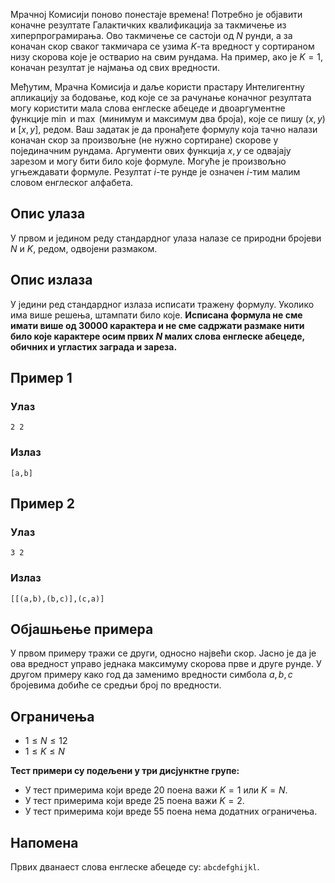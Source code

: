 Мрачној Комисији поново понестаје времена! Потребно је објавити коначне резултате Галактичких квалификација за такмичење из хиперпрограмирања. Ово такмичење се састоји од $N$ рунди, а за коначан скор сваког такмичара се узима $K$-та вредност у сортираном низу скорова које је остварио на свим рундама. На пример, ако је $K=1$, коначан резултат је најмања од свих вредности.

Међутим, Мрачна Комисија и даље користи прастару Интелигентну апликацију за бодовање, код које се за рачунање коначног резултата могу користити мала слова енглеске абецеде и двоаргументне функције $\min$ и $\max$ (минимум и максимум два броја), које се пишу $(x,y)$ и $[x,y]$, редом. Ваш задатак је да пронађете формулу која тачно налази коначан скор за произвољне (не нужно сортиране) скорове у појединачним рундама.  Аргументи ових функција $x,y$ се одвајају зарезом и могу бити било које формуле. Могуће је произвољно угњеждавати формуле. Резултат $i$-те рунде је означен $i$-тим малим словом енглеског алфабета.

## Опис улаза

У првом и једином реду стандардног улаза налазе се природни бројеви $N$ и $K$, редом, одвојени размаком.

## Опис излаза

У једини ред стандардног излаза исписати тражену формулу. Уколико има више решења, штампати било које. **Исписана формула не сме имати више од 30000 карактера и не сме садржати размаке нити било које карактере осим првих $N$ малих слова енглеске абецеде, обичних и угластих заграда и зареза.**

## Пример 1

### Улаз

```
2 2
```

### Излаз

```
[a,b]
```

## Пример 2

### Улаз

```
3 2
```

### Излаз

```
[[(a,b),(b,c)],(c,a)]
```

## Објашњење примера

У првом примеру тражи се други, односно највећи скор. Јасно је да је ова вредност управо једнака максимуму скорова прве и друге рунде. У другом примеру како год да заменимо вредности симбола $a,b,c$ бројевима добиће се средњи број по вредности.

## Ограничења

* $1 \leq N \leq 12$
* $1 \leq K \leq N$

**Тест примери су подељени у три дисјунктне групе:**

* У тест примерима који вреде 20 поена важи $K=1$ или $K=N$.
* У тест примерима који вреде 25 поена важи $K = 2$.
* У тест примерима који вреде 55 поена нема додатних ограничења.

## Напомена

Првих дванаест слова енглеске абецеде су: `abcdefghijkl`.